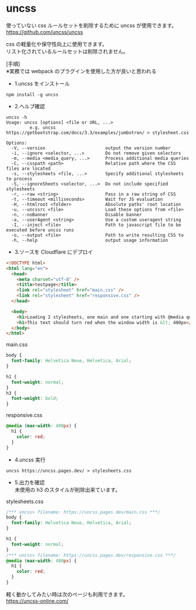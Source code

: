 # uncss

使っていない css ルールセットを削除するために
uncss が使用できます。  
https://github.com/uncss/uncss

css の軽量化や保守性向上に使用できます。  
リスト化されているルールセットは削除されません。

[手順]  
※実務では webpack のプラグインを使用した方が良いと思われる

- 1.uncss をインストール

```
npm install -g uncss
```

- 2.ヘルプ確認

```
uncss -h
Usage: uncss [options] <file or URL, ...>
         e.g. uncss https://getbootstrap.com/docs/3.3/examples/jumbotron/ > stylesheet.css

Options:
  -V, --version                       output the version number
  -i, --ignore <selector, ...>        Do not remove given selectors
  -m, --media <media_query, ...>      Process additional media queries
  -C, --csspath <path>                Relative path where the CSS files are located
  -s, --stylesheets <file, ...>       Specify additional stylesheets to process
  -S, --ignoreSheets <selector, ...>  Do not include specified stylesheets
  -r, --raw <string>                  Pass in a raw string of CSS
  -t, --timeout <milliseconds>        Wait for JS evaluation
  -H, --htmlroot <folder>             Absolute paths' root location
  -u, --uncssrc <file>                Load these options from <file>
  -n, --noBanner                      Disable banner
  -a, --userAgent <string>            Use a custom useragent string
  -I, --inject <file>                 Path to javascript file to be executed before uncss runs
  -o, --output <file>                 Path to write resulting CSS to
  -h, --help                          output usage information
```

- 3.ソースを Cloudflare にデプロイ

```html
<!DOCTYPE html>
<html lang="en">
  <head>
    <meta charset="utf-8" />
    <title>testpage</title>
    <link rel="stylesheet" href="main.css" />
    <link rel="stylesheet" href="responsive.css" />
  </head>

  <body>
    <h1>Loading 2 stylesheets, one main and one starting with @media queries</h1>
    <h1>This text should turn red when the window width is &lt; 480px</h1>
  </body>
</html>
```

main.css

```css
body {
  font-family: Helvetica Neue, Helvetica, Arial;
}

h1 {
  font-weight: normal;
}
h3 {
  font-weight: bold;
}
```

responsive.css

```css
@media (max-width: 480px) {
  h1 {
    color: red;
  }
}
```

- 4.uncss 実行

```
uncss https://uncss.pages.dev/ > stylesheets.css
```

- 5.出力を確認  
  未使用の h3 のスタイルが削除出来ています。

stylesheets.css

```css
/*** uncss> filename: https://uncss.pages.dev/main.css ***/
body {
  font-family: Helvetica Neue, Helvetica, Arial;
}

h1 {
  font-weight: normal;
}
/*** uncss> filename: https://uncss.pages.dev/responsive.css ***/
@media (max-width: 480px) {
  h1 {
    color: red;
  }
}
```

軽く動かしてみたい時は次のページも利用できます。  
https://uncss-online.com/
